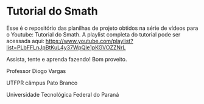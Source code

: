 # Tutorial do Smath


Esse é o repositório das planilhas de projeto obtidos na série de vídeos para o Youtube: Tutorial do Smath. A playlist completa do tutorial pode ser acessada aqui: https://www.youtube.com/playlist?list=PLbFFLnJpBtKuL4y37WpQle1pKGVOZZNrL

Assista, tente e aprenda fazendo! Bom proveito.



Professor Diogo Vargas

UTFPR câmpus Pato Branco

Universidade Tecnológica Federal do Paraná
